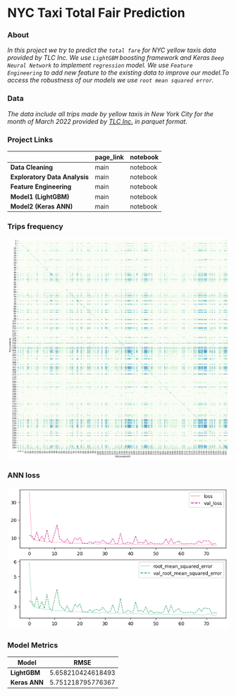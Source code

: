 # **NYC Taxi Total Fair Prediction**

### **About**
*In this project we try to predict the `total fare` for NYC yellow taxis data provided by TLC Inc. We use `LightGBM` boosting framework and 
Keras `Deep Neural Network` to implement `regression` model. We use `Feature Engineering` to add new feature to the existing data 
to improve our model.To access the robustness of our models we use `root mean squared error`.*

### **Data**
*The data include all trips made by yellow taxis in New York City for the month of March 2022 provided by [TLC Inc.](https://www1.nyc.gov/site/tlc/about/tlc-trip-record-data.page) in parquet format.* 

### **Project Links**

||page_link|notebook|
|---|---|---|
|**Data Cleaning**|main|notebook|
|**Exploratory Data Analysis**|main|notebook|
|**Feature Engineering**|main|notebook|
|**Model1 (LightGBM)**|main|notebook|
|**Model2 (Keras ANN)**|main|notebook|


### **Trips frequency**
![trips](EDA/output_31_0.png)


### **ANN loss**
![loss](Model2/output_16_0.png)


### **Model Metrics**

|**Model**|**RMSE**|
|---|---|
|**LightGBM**|5.658210424618493|
|**Keras ANN**|5.751218795776367|

